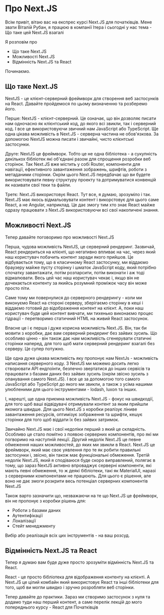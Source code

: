 # Про Next.JS

Всім привіт, вітаю вас на експрес курсі Next.JS для початківців. Мене звати Віталій Рубан, я працюю в компанії Ітера і сьогодні у нас тема - Що таке цей Next.JS взагалі

Я розповім про

- Що таке Next.JS
- Можливості Next.JS
- Відмінність Next.JS та React

Починаємо.

## Що таке Next.JS

NextJS - це клієнт-серверний фреймворк для створення веб застосунків на React. Давайте пройдемося по цьому визначенню та розберемо його.

Перше: NextJS - клієнт-серверний. Це означає, що він дозволяє писати нам одночасно як клієнтський код, до якого всі звикли, так і серверний код. І все це використовуючи звичний нам JavaScript або TypeScript. Ще одна цікава можливість в Next.JS - серверна частина не обов'язкова. За допомогою NextJS можна писати і звичайні, чисто клієнтські застосунки.

Друге: NextJS це фреймворк. Тобто це не одна бібліотека - а сукупність декількох бібліотек які об'єднані разом для спрощення розробки веб сторінок. Так Next.JS вже містить у собі Router, компоненти для навігації, ефективного завантаження зображень, шрифтів, роботи з метаданими сторінки. Окрім цього Next.JS передбачає що ви будете використовувати певну структуру проекту та дотримуватися конвенцій як називати свої теки та файли.

Третє: Next.JS використовує React. Тут все, я думаю, зрозуміло і так. Next.JS має якось відмальовувати контент і викорстовує для цього саме React, а не Angular, наприклад. Це дає змогу тим хто знає React майже одразу працювати з Next.JS використовуючи всі свої накопичені знання.

## Можливості Next.JS

Тепер давайте поговоримо про можливості Next.JS

Перша, чудова можливість NextJS, це серверний рендеринг. Зазвичай, React рендериться на клієнті, що негативно впливає на час, через який наш користувач побачить контент заради якого прийшов. Це відбувається тому, що в класичному React застосунку, ми віддаємо браузеру майже пусту сторінку і шматок JavaScript коду, який потрібно спочатку завантажати, потім розпарсити, потім виконати і аж тоді відмалювати. Весь цей час наш користувач чекає і, якщо він не дочекається контенту за якийсь розумний проміжок часу він може просто піти.

Саме тому ми повернулися до серверного рендерингу - коли ми виконуємо React на стороні серверу, зберігаємо сторінку в кеші і віддаємо готовий до відображення контент на клієнт. А, поки наш користувач буде цей контент вивчати, ми тихенько виконаємо процес гідрації - перетворимо статичний HTML на живий React застосунок.

Власне це і є перша і дуже корисна можливість Next.JS. Він, так би мовити з коробки, дає вам серверний рендеринг без зайвих зусиль. Що особливо цінно - він також дає нам можливість сгенерувати статичні сторінки наперед, для того щоб мати серверний рендеринг взагалі без серверу. Це супер потужно.

Ще одна дуже цікава можливість яку пропонує нам NextJs - можливість написання серверного коду. З NextJS ми можемо досить легко створювати API ендпоінти, безпечно звертатися до інших сервісів та працювати з базами даних без зайвих зусиль (окрім звісно зусиль з опанування самого Next.JS). І все це за допомогою того самого JavaScript або TypeScript до якого ми звикли, а також з усіма нашими улюбленими для цього інструментами - lodash, luxon та інших.

І, нарешті, ще одна приємна можливість Next.JS - фокус на швидкодії, для того щоб ваші відвідувачі отримували контент за яким прийшли якомога швидше. Для цього Next.JS з коробки реалізує ліниве завантаження ресурсів, оптимізує зображення та шрифти, кешує сторінки для того щоб віддати їх без зайвих затримок.

Звичайно Next.JS має і свої недоліки перший з який це складність. Особливо це стало помітно з появою серверних компонентів, про які ми погворимо на наступній лекції. Другий недолік Next.JS це певне обмеження наших можливостей, до яких ми звикли в React. Next.JS це фреймворк, який має своє уявлення про те як робити правильні застосунки і, звісно, він також має функціональні обмеження. Третій недолік Next.JS, який я сподіваюся буде скоро виправлений, полягає в тому, що зараз NextJS активно впроваджує серверні компоненти, які мають певні обмеження, то ж деякі бібліотеки, такі як MaterialUI, наразі з серверними компонентами не працюють. Для цього є рішення, але воно не дає змоги розкрити весь потенціал серверних компонентів Next.JS

Також варто зазначити що, незважаючи на те що Next.JS це фреймворк, він не пропонує з коробки рішень для:

- Роботи з базами даних
- Аутентифікації
- Локалізації
- Стейт менеджменту

Вибір або реалізація всіх цих інструментів - на ваш розсуд.

## Відмінність Next.JS та React

Тепер я думаю вам буде дуже просто зрозуміти відмінність Next.JS та React.

React - це просто бібліотека для відображення контенту на клієнті. А Next.JS це цілий комбайн який використовує React та інші бібліотеки для того, щоб ви могли швидко і зручно розробляти веб сторінки. 

Тепер давайте до практики. Зараз ми створимо застосунок з нуля та додамо туди наш перший контент, а саме перелік лекцій до мого попереднього курсу - React для Початківців

